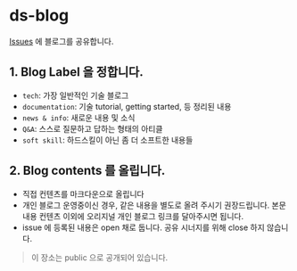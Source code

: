 # ds-blog
[Issues](https://github.com/codestates/blog-ds/issues) 에 블로그를 공유합니다. 

## 1. Blog Label 을 정합니다. 
- `tech`: 가장 일반적인 기술 블로그
- `documentation`: 기술 tutorial, getting started, 등 정리된 내용
- `news & info`: 새로운 내용 및 소식
- `Q&A`: 스스로 질문하고 답하는 형태의 아티클
- `soft skill`: 하드스킬이 아닌 좀 더 소프트한 내용들


## 2. Blog contents 를 올립니다. 
- 직접 컨텐츠를 마크다운으로 올립니다
- 개인 블로그 운영중이신 경우, 같은 내용을 별도로 올려 주시기 권장드립니다. 본문 내용 컨텐츠 이외에 오리지널 개인 블로그 링크를 달아주시면 됩니다. 
- issue 에 등록된 내용은 open 채로 둡니다. 공유 시너지를 위해 close 하지 않습니다. 

> 이 장소는 public 으로 공개되어 있습니다.

